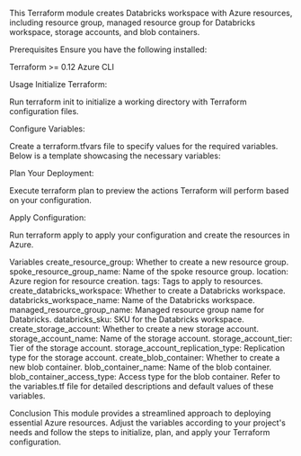 This Terraform module creates Databricks workspace with Azure resources, including resource group, managed resource group for Databricks workspace, storage accounts, and blob containers. 

Prerequisites
Ensure you have the following installed:

Terraform >= 0.12
Azure CLI

Usage
Initialize Terraform:

Run terraform init to initialize a working directory with Terraform configuration files.

Configure Variables:

Create a terraform.tfvars file to specify values for the required variables. Below is a template showcasing the necessary variables:

Plan Your Deployment:

Execute terraform plan to preview the actions Terraform will perform based on your configuration.

Apply Configuration:

Run terraform apply to apply your configuration and create the resources in Azure.

Variables
create_resource_group: Whether to create a new resource group.
spoke_resource_group_name: Name of the spoke resource group.
location: Azure region for resource creation.
tags: Tags to apply to resources.
create_databricks_workspace: Whether to create a Databricks workspace.
databricks_workspace_name: Name of the Databricks workspace.
managed_resource_group_name: Managed resource group name for Databricks.
databricks_sku: SKU for the Databricks workspace.
create_storage_account: Whether to create a new storage account.
storage_account_name: Name of the storage account.
storage_account_tier: Tier of the storage account.
storage_account_replication_type: Replication type for the storage account.
create_blob_container: Whether to create a new blob container.
blob_container_name: Name of the blob container.
blob_container_access_type: Access type for the blob container.
Refer to the variables.tf file for detailed descriptions and default values of these variables.

Conclusion
This module provides a streamlined approach to deploying essential Azure resources. Adjust the variables according to your project's needs and follow the steps to initialize, plan, and apply your Terraform configuration.